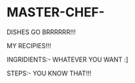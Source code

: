 # MASTER-CHEF-
DISHES GO BRRRRRR!!!


MY RECIPIES!!!


INGRIDIENTS:-
WHATEVER YOU WANT :]

STEPS:-
YOU KNOW THAT!!!
